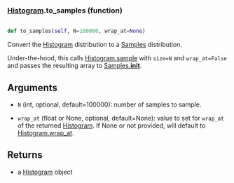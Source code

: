 ### [Histogram](Histogram.md).to_samples (function)


```py

def to_samples(self, N=100000, wrap_at=None)

```



Convert the [Histogram](Histogram.md) distribution to a [Samples](Samples.md) distribution.

Under-the-hood, this calls [Histogram.sample](Histogram.sample.md) with `size=N` and `wrap_at=False`
and passes the resulting array to [Samples.__init__](Samples.__init__.md).

Arguments
-----------
* `N` (int, optional, default=100000): number of samples to sample.

* `wrap_at` (float or None, optional, default=None): value to set for
    `wrap_at` of the returned [Histogram](Histogram.md).  If None or not provided,
    will default to [Histogram.wrap_at](Histogram.wrap_at.md).

Returns
--------
* a [Histogram](Histogram.md) object

